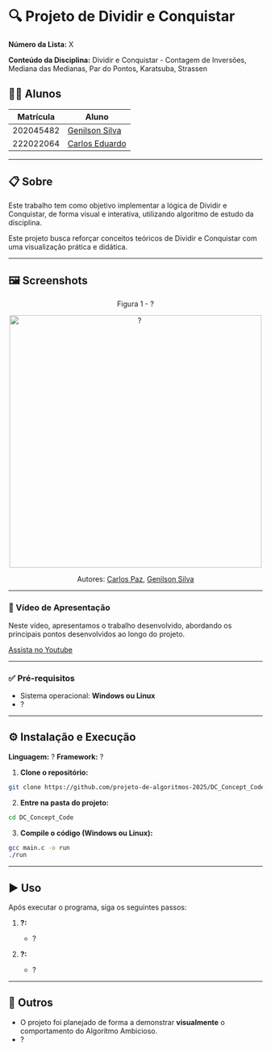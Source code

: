 # 🔍 Projeto de Dividir e Conquistar

**Número da Lista:** X

**Conteúdo da Disciplina:** Dividir e Conquistar - Contagem de Inversões, Mediana das Medianas, Par do Pontos, Karatsuba, Strassen

## 👨‍🏫 Alunos

| Matrícula   | Aluno             |
|-------------|-------------------|
| 202045482   | [Genilson Silva](https://github.com/GenilsonJrs)    |
| 222022064   | [Carlos Eduardo](https://github.com/dudupaz)    |

---

## 📋 Sobre

Este trabalho tem como objetivo implementar a lógica de Dividir e Conquistar, de forma visual e interativa, utilizando algoritmo de estudo da disciplina.

Este projeto busca reforçar conceitos teóricos de Dividir e Conquistar com uma visualização prática e didática.

---

## 🖼️ Screenshots

<p align="center">Figura 1 - ?</p>

<p align="center">
  <img src="?" alt="?" width="500"/>
</p>

<p align="center" style="font-size: 14px;">
  Autores: <a href="https://github.com/dudupaz" target="_blank">Carlos Paz</a>, 
  <a href="https://github.com/GenilsonJrs" target="_blank">Genilson Silva</a>
</p>

---

### 🎥 Vídeo de Apresentação

Neste vídeo, apresentamos o trabalho desenvolvido, abordando os principais pontos desenvolvidos ao longo do projeto.

[Assista no Youtube](?)

---

### ✅ Pré-requisitos

- Sistema operacional: **Windows ou Linux**
- ?

---

## ⚙️ Instalação e Execução

**Linguagem:** ?
**Framework:** ?

1. **Clone o repositório:**

```bash
git clone https://github.com/projeto-de-algoritmos-2025/DC_Concept_Code.git
```
2. **Entre na pasta do projeto:**

```bash
cd DC_Concept_Code
```
3. **Compile o código (Windows ou Linux):**

```bash
gcc main.c -o run
./run
```

---

## ▶️ Uso

Após executar o programa, siga os seguintes passos:

1. **?:**  
   - ?

2. **?:**  
   - ?

---

## 🧠 Outros

- O projeto foi planejado de forma a demonstrar **visualmente** o comportamento do Algorítmo Ambicioso.
- ?